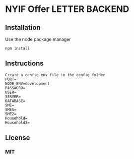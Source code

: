 # NYIF Offer LETTER BACKEND
## 
## Installation 
Use the node package manager
```
npm install 
```
## Instructions
```
Create a config.env file in the config folder
PORT=
NODE_ENV=development
PASSWORD=
USER=
SERVER=
DATABASE=
SME=
SMES=
SME2=
Household=
Household2=
```

## License
### MIT
